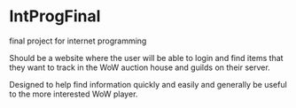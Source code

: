 IntProgFinal
============

final project for internet programming

Should be a website where the user will be able to login and find items that they
want to track in the WoW auction house and guilds on their server.

Designed to help find information quickly and easily and generally be useful to 
the more interested WoW player.


